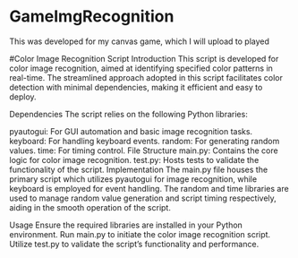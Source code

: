 # GameImgRecognition
This was developed for my canvas game, which I will upload to played

#Color Image Recognition Script
Introduction
This script is developed for color image recognition, aimed at identifying specified color patterns in real-time. The streamlined approach adopted in this script facilitates color detection with minimal dependencies, making it efficient and easy to deploy.

Dependencies
The script relies on the following Python libraries:

pyautogui: For GUI automation and basic image recognition tasks.
keyboard: For handling keyboard events.
random: For generating random values.
time: For timing control.
File Structure
main.py: Contains the core logic for color image recognition.
test.py: Hosts tests to validate the functionality of the script.
Implementation
The main.py file houses the primary script which utilizes pyautogui for image recognition, while keyboard is employed for event handling. The random and time libraries are used to manage random value generation and script timing respectively, aiding in the smooth operation of the script.

Usage
Ensure the required libraries are installed in your Python environment.
Run main.py to initiate the color image recognition script.
Utilize test.py to validate the script’s functionality and performance.

